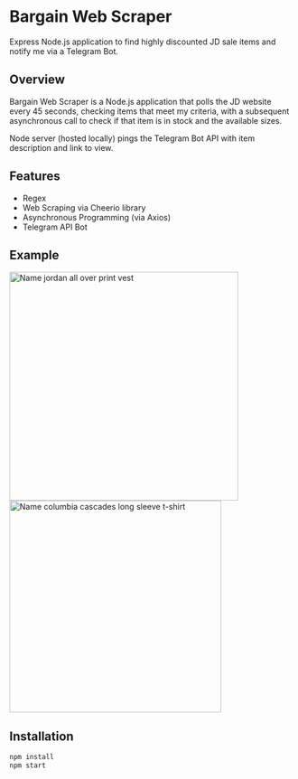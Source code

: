 # Bargain Web Scraper
Express Node.js application to find highly discounted JD sale items and notify me via a Telegram Bot.

## Overview
Bargain Web Scraper is a Node.js application that polls the JD website every 45 seconds, checking items that meet my criteria, with a subsequent asynchronous call to check if that item is in stock and the available sizes.

Node server (hosted locally) pings the Telegram Bot API with item description and link to view.

## Features
- Regex
- Web Scraping via Cheerio library
- Asynchronous Programming (via Axios)
- Telegram API Bot

## Example
<p>
<img width="405" alt="Name jordan all over print vest" src="https://user-images.githubusercontent.com/34219176/141662160-fca1f9b2-bff4-4f0e-a009-9ba65296ddcd.png">
<img width="375" alt="Name columbia cascades long sleeve t-shirt" src="https://user-images.githubusercontent.com/34219176/141678795-08158b16-f61d-4465-b787-d86cc681381d.png">
</p>

## Installation
```bash
npm install
npm start
```

